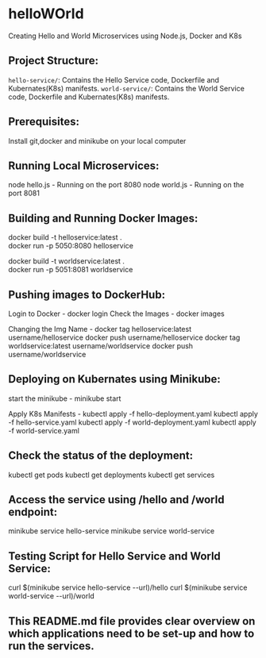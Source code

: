 # helloWOrld
Creating Hello and World Microservices using Node.js, Docker and K8s

## Project Structure:
`hello-service/`: Contains the Hello Service code, Dockerfile and Kubernates(K8s) manifests.
`world-service/`: Contains the World Service code, Dockerfile and Kubernates(K8s) manifests.

## Prerequisites:
Install git,docker and minikube on your local computer

## Running Local Microservices:
node hello.js - Running on the port 8080
node world.js - Running on the port 8081

## Building and Running Docker Images:

docker build -t helloservice:latest .   
docker run -p 5050:8080 helloservice 

docker build -t worldservice:latest .   
docker run -p 5051:8081 worldservice 

## Pushing images to DockerHub:

Login to Docker - docker login
Check the Images - docker images

Changing the Img Name -
docker tag helloservice:latest username/helloservice
docker push username/helloservice
docker tag worldservice:latest username/worldservice
docker push username/worldservice
                        
## Deploying on Kubernates using Minikube:

start the minikube - minikube start

Apply K8s Manifests -
kubectl apply -f hello-deployment.yaml
kubectl apply -f hello-service.yaml
kubectl apply -f world-deployment.yaml
kubectl apply -f world-service.yaml

## Check the status of the deployment:

kubectl get pods
kubectl get deployments
kubectl get services

## Access the service using /hello and /world endpoint:

minikube service hello-service
minikube service world-service

## Testing Script for Hello Service and World Service:

curl $(minikube service hello-service --url)/hello
curl $(minikube service world-service --url)/world


## This README.md file provides clear overview on which applications need to be set-up and how to run the services.



          


